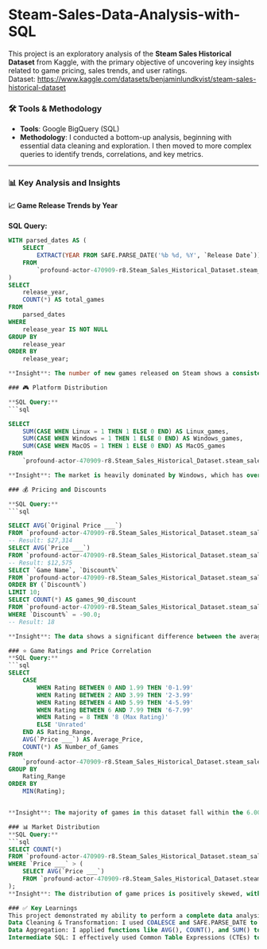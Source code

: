 # Steam-Sales-Data-Analysis-with-SQL
This project is an exploratory analysis of the **Steam Sales Historical Dataset** from Kaggle, with the primary objective of uncovering key insights related to game pricing, sales trends, and user ratings.  
Dataset: https://www.kaggle.com/datasets/benjaminlundkvist/steam-sales-historical-dataset

### 🛠️ Tools & Methodology

- **Tools**: Google BigQuery (SQL)  
- **Methodology**: I conducted a bottom-up analysis, beginning with essential data cleaning and exploration. I then moved to more complex queries to identify trends, correlations, and key metrics.

---

### 📊 Key Analysis and Insights

#### 📈 Game Release Trends by Year

**SQL Query:**
```sql
WITH parsed_dates AS (
    SELECT
        EXTRACT(YEAR FROM SAFE.PARSE_DATE('%b %d, %Y', `Release Date`)) AS release_year
    FROM
        `profound-actor-470909-r8.Steam_Sales_Historical_Dataset.steam_sales`
)
SELECT
    release_year,
    COUNT(*) AS total_games
FROM
    parsed_dates
WHERE
    release_year IS NOT NULL
GROUP BY
    release_year
ORDER BY
    release_year;

**Insight**: The number of new games released on Steam shows a consistent, sharp upward trend, with a significant increase in recent years (2023-2025). This suggests a rapidly expanding market for game development and publishing.

### 🎮 Platform Distribution

**SQL Query:**
```sql

SELECT
    SUM(CASE WHEN Linux = 1 THEN 1 ELSE 0 END) AS Linux_games,
    SUM(CASE WHEN Windows = 1 THEN 1 ELSE 0 END) AS Windows_games,
    SUM(CASE WHEN MacOS = 1 THEN 1 ELSE 0 END) AS MacOS_games
FROM
    `profound-actor-470909-r8.Steam_Sales_Historical_Dataset.steam_sales`;

**Insight**: The market is heavily dominated by Windows, which has over three times as many games as both macOS and Linux combined, indicating that platform support is not balanced.

### 💰 Pricing and Discounts

**SQL Query:**
```sql

SELECT AVG(`Original Price ___`) 
FROM `profound-actor-470909-r8.Steam_Sales_Historical_Dataset.steam_sales`;
-- Result: $27,314
SELECT AVG(`Price ___`) 
FROM `profound-actor-470909-r8.Steam_Sales_Historical_Dataset.steam_sales`;
-- Result: $12,575
SELECT `Game Name`, `Discount%` 
FROM `profound-actor-470909-r8.Steam_Sales_Historical_Dataset.steam_sales`
ORDER BY (`Discount%`) 
LIMIT 10;
SELECT COUNT(*) AS games_90_discount 
FROM `profound-actor-470909-r8.Steam_Sales_Historical_Dataset.steam_sales`
WHERE `Discount%` = -90.0;
-- Result: 18

**Insight**: The data shows a significant difference between the average original price ($27,314) and the average current price ($12,575), highlighting that deep discounts are a common practice on Steam. The list of games with major discounts also shows that multiple titles have a 90% discount, suggesting this is a frequent marketing strategy.

### ⭐ Game Ratings and Price Correlation
**SQL Query:**
```sql
SELECT
    CASE
        WHEN Rating BETWEEN 0 AND 1.99 THEN '0-1.99'
        WHEN Rating BETWEEN 2 AND 3.99 THEN '2-3.99'
        WHEN Rating BETWEEN 4 AND 5.99 THEN '4-5.99'
        WHEN Rating BETWEEN 6 AND 7.99 THEN '6-7.99'
        WHEN Rating = 8 THEN '8 (Max Rating)'
        ELSE 'Unrated'
    END AS Rating_Range,
    AVG(`Price ___`) AS Average_Price,
    COUNT(*) AS Number_of_Games
FROM
    `profound-actor-470909-r8.Steam_Sales_Historical_Dataset.steam_sales`
GROUP BY
    Rating_Range
ORDER BY
    MIN(Rating);


**Insight**: The majority of games in this dataset fall within the 6.00-7.99 rating range (431 games), indicating that most titles receive a positive but not top-tier rating. The data also suggests a slight inverse correlation, where the highest-rated games are not necessarily the most expensive.

### 📊 Market Distribution
**SQL Query:**
```sql
SELECT COUNT(*)
FROM `profound-actor-470909-r8.Steam_Sales_Historical_Dataset.steam_sales`
WHERE `Price ___` > (
    SELECT AVG(`Price ___`) 
    FROM `profound-actor-470909-r8.Steam_Sales_Historical_Dataset.steam_sales`
);
**Insight**: The distribution of game prices is positively skewed, with a long tail of higher-priced games pulling the average up. The fact that more than a third of the games (36.7%) are priced above the average suggests a market with a wide range of pricing tiers.

### ✅ Key Learnings
This project demonstrated my ability to perform a complete data analysis workflow, from writing complex queries to deriving meaningful insights. My key learnings include:
Data Cleaning & Transformation: I used COALESCE and SAFE.PARSE_DATE to handle inconsistent date formats and CASE to create meaningful data categories.
Data Aggregation: I applied functions like AVG(), COUNT(), and SUM() to calculate key metrics from the dataset.
Intermediate SQL: I effectively used Common Table Expressions (CTEs) to structure my queries and WHERE clauses with subqueries for dynamic filtering.
